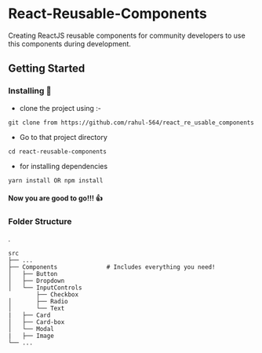 # React-Reusable-Components

Creating ReactJS reusable components for community developers to use this components during development. 

## Getting Started

### Installing :rotating_light:

* clone the project using :-
```
git clone from https://github.com/rahul-564/react_re_usable_components
```

* Go to that project directory
```
cd react-reusable-components
```

* for installing dependencies 
```
yarn install OR npm install
```
#### Now you are good to go!!! :+1:

### Folder Structure

. 
    
    src
    ├── ...
    ├── Components              # Includes everything you need! 
    │   ├── Button 
    │   ├── Dropdown        
    │   └── InputControls  
            ├── Checkbox
    │       ├── Radio        
    │       └── Text
    |   ├── Card
    │   ├── Card-box        
    │   └── Modal
    |   ├── Image
    └── ...





